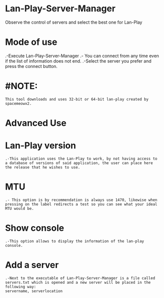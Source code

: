 # Lan-Play-Server-Manager

Observe the control of servers and select the best one for Lan-Play

# Mode of use

.-Execute Lan-Play-Server-Manager
.- You can connect from any time even if the list of information does not end.
.-Select the server you prefer and press the connect button.

# #NOTE:
    This tool downloads and uses 32-bit or 64-bit lan-play created by spacemeowx2.

# Advanced Use

#   Lan-Play version
    .-This application uses the Lan-Play to work, by not having access to a database of versions of said application, the user can place here the release that he wishes to use.

#   MTU
    .- This option is by recommendation is always use 1470, likewise when pressing on the label redirects a test so you can see what your ideal MTU would be.

#   Show console
    .-This option allows to display the information of the lan-play console.

#   Add a server
    .-Next to the executable of Lan-Play-Server-Manager is a file called servers.txt which is opened and a new server will be placed in the following way:
    servername, serverlocation
